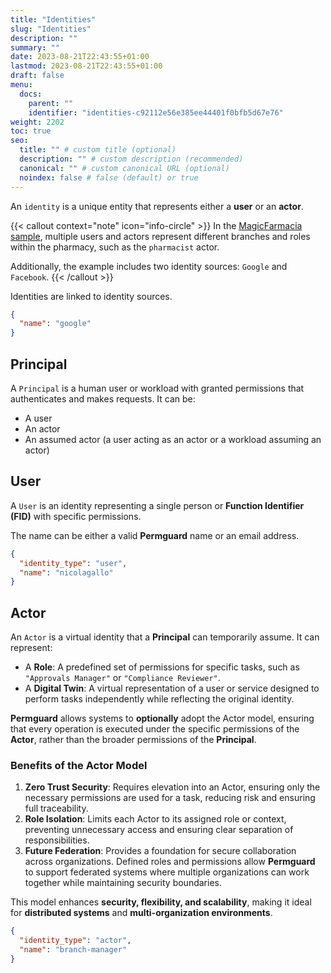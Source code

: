 ```yaml
---
title: "Identities"
slug: "Identities"
description: ""
summary: ""
date: 2023-08-21T22:43:55+01:00
lastmod: 2023-08-21T22:43:55+01:00
draft: false
menu:
  docs:
    parent: ""
    identifier: "identities-c92112e56e385ee44401f0bfb5d67e76"
weight: 2202
toc: true
seo:
  title: "" # custom title (optional)
  description: "" # custom description (recommended)
  canonical: "" # custom canonical URL (optional)
  noindex: false # false (default) or true
---
```


An `identity` is a unique entity that represents either a **user** or an **actor**.

{{< callout context="note" icon="info-circle" >}}
In the [MagicFarmacia sample](/docs/0.1.x/getting-started/hands-on-example/), multiple users and actors represent different branches and roles within the pharmacy, such as the `pharmacist` actor.

Additionally, the example includes two identity sources: `Google` and `Facebook`.
{{< /callout >}}

Identities are linked to identity sources.

```json
{
  "name": "google"
}
```

## Principal

A `Principal` is a human user or workload with granted permissions that authenticates and makes requests. It can be:

- A user
- An actor
- An assumed actor (a user acting as an actor or a workload assuming an actor)

## User

A `User` is an identity representing a single person or **Function Identifier (FID)** with specific permissions.

The name can be either a valid **Permguard** name or an email address.

```json
{
  "identity_type": "user",
  "name": "nicolagallo"
}
```

## Actor

An `Actor` is a virtual identity that a **Principal** can temporarily assume. It can represent:

- A **Role**: A predefined set of permissions for specific tasks, such as `"Approvals Manager"` or `"Compliance Reviewer"`.
- A **Digital Twin**: A virtual representation of a user or service designed to perform tasks independently while reflecting the original identity.

**Permguard** allows systems to **optionally** adopt the Actor model, ensuring that every operation is executed under the specific permissions of the **Actor**, rather than the broader permissions of the **Principal**.

### Benefits of the Actor Model

1. **Zero Trust Security**: Requires elevation into an Actor, ensuring only the necessary permissions are used for a task, reducing risk and ensuring full traceability.
2. **Role Isolation**: Limits each Actor to its assigned role or context, preventing unnecessary access and ensuring clear separation of responsibilities.
3. **Future Federation**: Provides a foundation for secure collaboration across organizations. Defined roles and permissions allow **Permguard** to support federated systems where multiple organizations can work together while maintaining security boundaries.

This model enhances **security, flexibility, and scalability**, making it ideal for **distributed systems** and **multi-organization environments**.

```json
{
  "identity_type": "actor",
  "name": "branch-manager"
}
```
